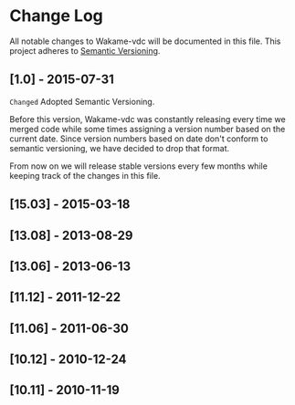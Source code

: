 # Change Log

All notable changes to Wakame-vdc will be documented in this file.
This project adheres to [Semantic Versioning](http://semver.org/).

## [1.0] - 2015-07-31

`Changed` Adopted Semantic Versioning.

Before this version, Wakame-vdc was constantly releasing every time we merged code while some times assigning a version number based on the current date. Since version numbers based on date don't conform to semantic versioning, we have decided to drop that format.

From now on we will release stable versions every few months while keeping track of the changes in this file.

## [15.03] - 2015-03-18

## [13.08] - 2013-08-29

## [13.06] - 2013-06-13

## [11.12] - 2011-12-22

## [11.06] - 2011-06-30

## [10.12] - 2010-12-24

## [10.11] - 2010-11-19
